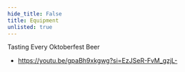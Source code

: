 ```yaml
---
hide_title: False
title: Equipment
unlisted: true
---
```

Tasting Every Oktoberfest Beer
- https://youtu.be/gpaBh9xkgwg?si=EzJSeR-FvM_gzjL-
